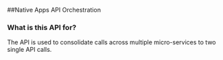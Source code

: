 ##Native Apps API Orchestration

### What is this API for?
The API is used to consolidate calls across multiple micro-services to two single API calls.

